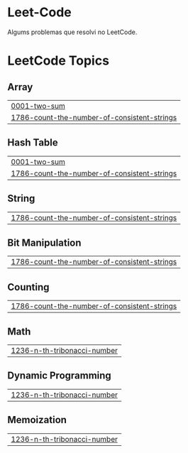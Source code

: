 # Leet-Code
Algums problemas que resolvi no LeetCode.

<!---LeetCode Topics Start-->
# LeetCode Topics
## Array
|  |
| ------- |
| [0001-two-sum](https://github.com/kaeliton09/Leet-Code/tree/master/0001-two-sum) |
| [1786-count-the-number-of-consistent-strings](https://github.com/kaeliton09/Leet-Code/tree/master/1786-count-the-number-of-consistent-strings) |
## Hash Table
|  |
| ------- |
| [0001-two-sum](https://github.com/kaeliton09/Leet-Code/tree/master/0001-two-sum) |
| [1786-count-the-number-of-consistent-strings](https://github.com/kaeliton09/Leet-Code/tree/master/1786-count-the-number-of-consistent-strings) |
## String
|  |
| ------- |
| [1786-count-the-number-of-consistent-strings](https://github.com/kaeliton09/Leet-Code/tree/master/1786-count-the-number-of-consistent-strings) |
## Bit Manipulation
|  |
| ------- |
| [1786-count-the-number-of-consistent-strings](https://github.com/kaeliton09/Leet-Code/tree/master/1786-count-the-number-of-consistent-strings) |
## Counting
|  |
| ------- |
| [1786-count-the-number-of-consistent-strings](https://github.com/kaeliton09/Leet-Code/tree/master/1786-count-the-number-of-consistent-strings) |
## Math
|  |
| ------- |
| [1236-n-th-tribonacci-number](https://github.com/kaeliton09/Leet-Code/tree/master/1236-n-th-tribonacci-number) |
## Dynamic Programming
|  |
| ------- |
| [1236-n-th-tribonacci-number](https://github.com/kaeliton09/Leet-Code/tree/master/1236-n-th-tribonacci-number) |
## Memoization
|  |
| ------- |
| [1236-n-th-tribonacci-number](https://github.com/kaeliton09/Leet-Code/tree/master/1236-n-th-tribonacci-number) |
<!---LeetCode Topics End-->